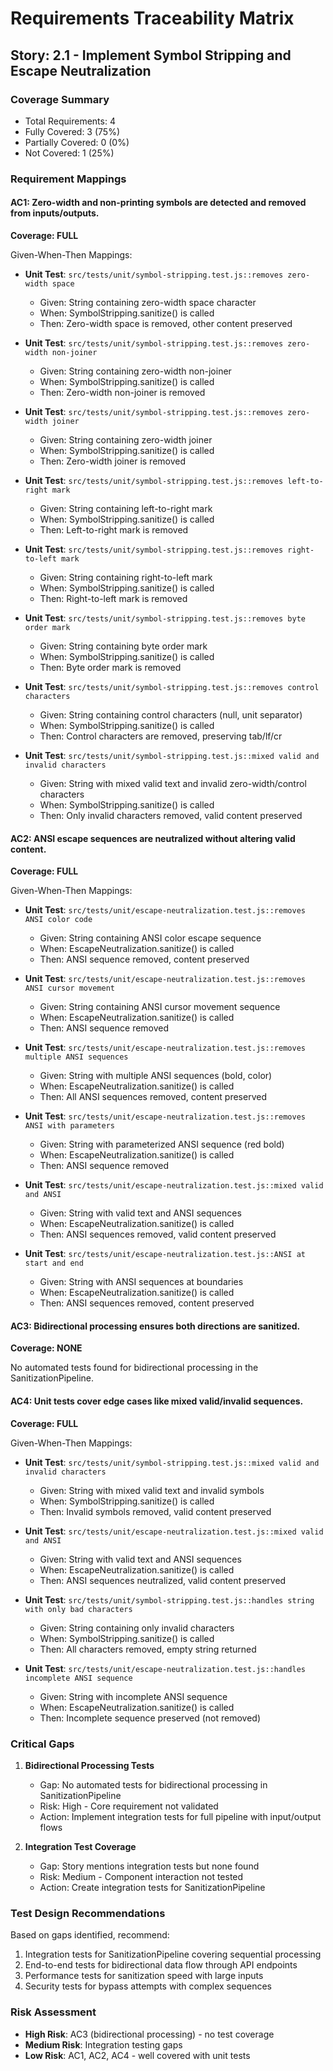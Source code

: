 # Requirements Traceability Matrix

## Story: 2.1 - Implement Symbol Stripping and Escape Neutralization

### Coverage Summary

- Total Requirements: 4
- Fully Covered: 3 (75%)
- Partially Covered: 0 (0%)
- Not Covered: 1 (25%)

### Requirement Mappings

#### AC1: Zero-width and non-printing symbols are detected and removed from inputs/outputs.

**Coverage: FULL**

Given-When-Then Mappings:

- **Unit Test**: `src/tests/unit/symbol-stripping.test.js::removes zero-width space`
  - Given: String containing zero-width space character
  - When: SymbolStripping.sanitize() is called
  - Then: Zero-width space is removed, other content preserved

- **Unit Test**: `src/tests/unit/symbol-stripping.test.js::removes zero-width non-joiner`
  - Given: String containing zero-width non-joiner
  - When: SymbolStripping.sanitize() is called
  - Then: Zero-width non-joiner is removed

- **Unit Test**: `src/tests/unit/symbol-stripping.test.js::removes zero-width joiner`
  - Given: String containing zero-width joiner
  - When: SymbolStripping.sanitize() is called
  - Then: Zero-width joiner is removed

- **Unit Test**: `src/tests/unit/symbol-stripping.test.js::removes left-to-right mark`
  - Given: String containing left-to-right mark
  - When: SymbolStripping.sanitize() is called
  - Then: Left-to-right mark is removed

- **Unit Test**: `src/tests/unit/symbol-stripping.test.js::removes right-to-left mark`
  - Given: String containing right-to-left mark
  - When: SymbolStripping.sanitize() is called
  - Then: Right-to-left mark is removed

- **Unit Test**: `src/tests/unit/symbol-stripping.test.js::removes byte order mark`
  - Given: String containing byte order mark
  - When: SymbolStripping.sanitize() is called
  - Then: Byte order mark is removed

- **Unit Test**: `src/tests/unit/symbol-stripping.test.js::removes control characters`
  - Given: String containing control characters (null, unit separator)
  - When: SymbolStripping.sanitize() is called
  - Then: Control characters are removed, preserving tab/lf/cr

- **Unit Test**: `src/tests/unit/symbol-stripping.test.js::mixed valid and invalid characters`
  - Given: String with mixed valid text and invalid zero-width/control characters
  - When: SymbolStripping.sanitize() is called
  - Then: Only invalid characters removed, valid content preserved

#### AC2: ANSI escape sequences are neutralized without altering valid content.

**Coverage: FULL**

Given-When-Then Mappings:

- **Unit Test**: `src/tests/unit/escape-neutralization.test.js::removes ANSI color code`
  - Given: String containing ANSI color escape sequence
  - When: EscapeNeutralization.sanitize() is called
  - Then: ANSI sequence removed, content preserved

- **Unit Test**: `src/tests/unit/escape-neutralization.test.js::removes ANSI cursor movement`
  - Given: String containing ANSI cursor movement sequence
  - When: EscapeNeutralization.sanitize() is called
  - Then: ANSI sequence removed

- **Unit Test**: `src/tests/unit/escape-neutralization.test.js::removes multiple ANSI sequences`
  - Given: String with multiple ANSI sequences (bold, color)
  - When: EscapeNeutralization.sanitize() is called
  - Then: All ANSI sequences removed, content preserved

- **Unit Test**: `src/tests/unit/escape-neutralization.test.js::removes ANSI with parameters`
  - Given: String with parameterized ANSI sequence (red bold)
  - When: EscapeNeutralization.sanitize() is called
  - Then: ANSI sequence removed

- **Unit Test**: `src/tests/unit/escape-neutralization.test.js::mixed valid and ANSI`
  - Given: String with valid text and ANSI sequences
  - When: EscapeNeutralization.sanitize() is called
  - Then: ANSI sequences removed, valid content preserved

- **Unit Test**: `src/tests/unit/escape-neutralization.test.js::ANSI at start and end`
  - Given: String with ANSI sequences at boundaries
  - When: EscapeNeutralization.sanitize() is called
  - Then: ANSI sequences removed, content preserved

#### AC3: Bidirectional processing ensures both directions are sanitized.

**Coverage: NONE**

No automated tests found for bidirectional processing in the SanitizationPipeline.

#### AC4: Unit tests cover edge cases like mixed valid/invalid sequences.

**Coverage: FULL**

Given-When-Then Mappings:

- **Unit Test**: `src/tests/unit/symbol-stripping.test.js::mixed valid and invalid characters`
  - Given: String with mixed valid text and invalid symbols
  - When: SymbolStripping.sanitize() is called
  - Then: Invalid symbols removed, valid content preserved

- **Unit Test**: `src/tests/unit/escape-neutralization.test.js::mixed valid and ANSI`
  - Given: String with valid text and ANSI sequences
  - When: EscapeNeutralization.sanitize() is called
  - Then: ANSI sequences neutralized, valid content preserved

- **Unit Test**: `src/tests/unit/symbol-stripping.test.js::handles string with only bad characters`
  - Given: String containing only invalid characters
  - When: SymbolStripping.sanitize() is called
  - Then: All characters removed, empty string returned

- **Unit Test**: `src/tests/unit/escape-neutralization.test.js::handles incomplete ANSI sequence`
  - Given: String with incomplete ANSI sequence
  - When: EscapeNeutralization.sanitize() is called
  - Then: Incomplete sequence preserved (not removed)

### Critical Gaps

1. **Bidirectional Processing Tests**
   - Gap: No automated tests for bidirectional processing in SanitizationPipeline
   - Risk: High - Core requirement not validated
   - Action: Implement integration tests for full pipeline with input/output flows

2. **Integration Test Coverage**
   - Gap: Story mentions integration tests but none found
   - Risk: Medium - Component interaction not tested
   - Action: Create integration tests for SanitizationPipeline

### Test Design Recommendations

Based on gaps identified, recommend:

1. Integration tests for SanitizationPipeline covering sequential processing
2. End-to-end tests for bidirectional data flow through API endpoints
3. Performance tests for sanitization speed with large inputs
4. Security tests for bypass attempts with complex sequences

### Risk Assessment

- **High Risk**: AC3 (bidirectional processing) - no test coverage
- **Medium Risk**: Integration testing gaps
- **Low Risk**: AC1, AC2, AC4 - well covered with unit tests